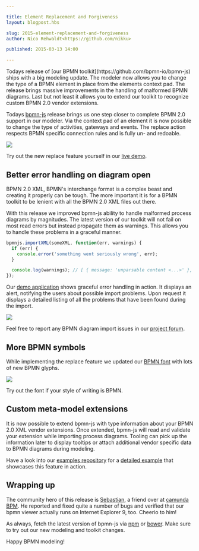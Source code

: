 ```yaml
---

title: Element Replacement and Forgiveness
layout: blogpost.hbs

slug: 2015-element-replacement-and-forgiveness
author: Nico Rehwaldt<https://github.com/nikku>

published: 2015-03-13 14:00

---
```



<p class="introduction">
  Todays release of [our BPMN toolkit](https://github.com/bpmn-io/bpmn-js) ships with a big modeling update. The modeler now allows you to change the type of a BPMN element in place from the elements context pad. The release brings massive improvements in the handling of malformed BPMN diagrams. Last but not least it allows you to extend our toolkit to recognize custom BPMN 2.0 vendor extensions.
</p>

<!-- continue -->


Todays [bpmn-js](https://github.com/bpmn-io/bpmn-js) release brings us one step closer to complete BPMN 2.0 support in our modeler. Via the context pad of an element it is now possible to change the type of activities, gateways and events. The replace action respects BPMN specific connection rules and is fully un- and redoable.

<div class="figure">
  <a href="http://demo.bpmn.io/new">
    <img src="{{ assets }}/attachments/blog/2015/004-replace.gif">
  </a>
</div>

Try out the new replace feature yourself in our [live demo](http://demo.bpmn.io/new).


## Better error handling on diagram open

BPMN 2.0 XML, BPMN's interchange format is a complex beast and creating it properly can be tough. The more important it is for a BPMN toolkit to be lenient with all the BPMN 2.0 XML files out there.

With this release we improved bpmn-js ability to handle malformed process diagrams by magnitudes. The latest version of our toolkit will not fail on most read errors but instead propagate them as warnings. This allows you to handle these problems in a graceful manner.

```javascript
bpmnjs.importXML(someXML, function(err, warnings) {
  if (err) {
    console.error('something went seriously wrong', err);
  }

  console.log(warnings); // [ { message: 'unparsable content <...>' }, ... ]
});
```

Our [demo application](http://demo.bpmn.io) shows graceful error handling in action. It displays an alert, notifying the users about possible import problems. Upon request it displays a detailed listing of all the problems that have been found during the import.

<div class="figure">
  <a href="http://demo.bpmn.io/">
    <img src="{{ assets }}/attachments/blog/2015/004-import-warnings.png">
  </a>
</div>

Feel free to report any BPMN diagram import issues in our [project forum](https://forum.bpmn.io).


## More BPMN symbols

While implementing the replace feature we updated our [BPMN font](https://github.com/bpmn-io/bpmn-js) with lots of new BPMN glyphs.

<div class="figure">
  <a href="https://github.com/bpmn-io/bpmn-font">
    <img src="{{ assets }}/attachments/blog/2015/004-bpmn-font.png">
  </a>
</div>

Try out the font if your style of writing is BPMN.


## Custom meta-model extensions

It is now possible to extend bpmn-js with type information about your BPMN 2.0 XML vendor extensions. Once extended, bpmn-js will read and validate your extension while importing process diagrams. Tooling can pick up the information later to display tooltips or attach additional vendor specific data to BPMN diagrams during modeling.

Have a look into our [examples repository](https://github.com/bpmn-io/bpmn-js-examples) for a [detailed example](https://github.com/bpmn-io/bpmn-js-examples/tree/master/custom-meta-model) that showcases this feature in action.


## Wrapping up

The community hero of this release is [Sebastian](https://github.com/SebastianStamm), a friend over at [camunda BPM](https://camunda.org). He reported and fixed quite a number of bugs and verified that our bpmn viewer actually runs on Internet Explorer 9, too. Cheerio to him!

As always, fetch the latest version of bpmn-js via [npm](https://www.npmjs.org/package/bpmn-js) or [bower](https://github.com/bpmn-io/bower-bpmn-js). Make sure to try out our new modeling and toolkit changes.

Happy BPMN modeling!